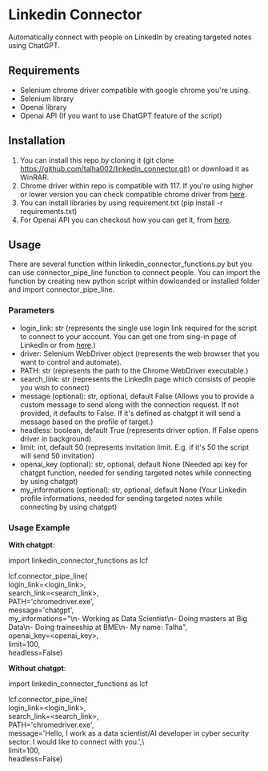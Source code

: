 # Linkedin Connector

Automatically connect with people on LinkedIn by creating targeted notes using ChatGPT.

## Requirements
- Selenium chrome driver compatible with google chrome you're using.
- Selenium library
- Openai library
- Openai API (If you want to use ChatGPT feature of the script)

## Installation
1. You can install this repo by cloning it (git clone https://github.com/talha002/linkedin_connector.git) or download it as WinRAR.
2. Chrome driver within repo is compatible with 117. If you're using higher or lower version you can check compatible chrome driver from [here](https://googlechromelabs.github.io/chrome-for-testing/).
3. You can install libraries by using requirement.txt (pip install -r requirements.txt)
4. For Openai API you can checkout how you can get it, from [here](https://www.maisieai.com/help/how-to-get-an-openai-api-key-for-chatgpt).

## Usage

There are several function within linkedin_connector_functions.py but you can use connector_pipe_line function to connect people. You can import the function by creating new python script within dowloanded or installed folder and import connector_pipe_line.

### Parameters
- login_link: str (represents the single use login link required for the script to connect to your account. You can get one from sing-in page of LinkedIn or from [here](https://www.linkedin.com/ssr-login/request-otp-generation).)
- driver: Selenium WebDriver object (represents the web browser that you want to control and automate).
- PATH: str (represents the path to the Chrome WebDriver executable.)
- search_link: str (represents the LinkedIn page which consists of people you wish to connect)
- message (optional): str, optional, default False (Allows you to provide a custom message to send along with the connection request. If not provided, it defaults to False. If it's defined as chatgpt it will send a message based on the profile of target.)
- headless: boolean, default True (represents driver option. If False opens driver in background)
- limit: int, default 50 (represents invitation limit. E.g. if it's 50 the script will send 50 invitation)
- openai_key (optional): str, optional, default None (Needed api key for chatgpt function, needed for sending targeted notes while connecting by using chatgpt)
- my_informations (optional): str, optional, default None (Your Linkedin profile informations, needed for sending targeted notes while connecting by using chatgpt)

### Usage Example

<strong>With chatgpt</strong>:

import linkedin_connector_functions as lcf

lcf.connector_pipe_line(
    <br>login_link=<login_link>,
    <br>search_link=<search_link>,
    <br>PATH='chromedriver.exe',
    <br>message='chatgpt', 
    <br>my_informations="\n- Working as Data Scientist\n- Doing masters at Big Data\n- Doing traineeship at BME\n- My name: Talha",
    <br>openai_key=<openai_key>,
    <br>limit=100,
    <br>headless=False)

<strong>Without chatgpt</strong>:

import linkedin_connector_functions as lcf

lcf.connector_pipe_line(
    <br>login_link=<login_link>,
    <br>search_link=<search_link>,
    <br>PATH='chromedriver.exe',
    <br>message='Hello, I work as a data scientist/AI developer in cyber security sector. I would like to connect with you.',\ 
    <br>limit=100,
    <br>headless=False)
